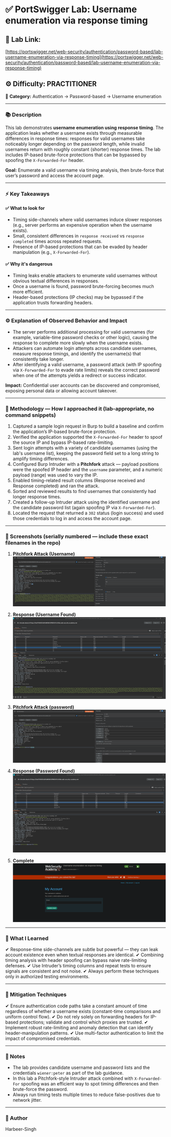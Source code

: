 # ✅ **PortSwigger Lab: Username enumeration via response timing**

## 🔗 **Lab Link:**

[https://portswigger.net/web-security/authentication/password-based/lab-username-enumeration-via-response-timing](https://portswigger.net/web-security/authentication/password-based/lab-username-enumeration-via-response-timing)

## ⚙️ **Difficulty:** PRACTITIONER

📂 **Category:** Authentication → Password-based → Username enumeration

---

### 📚 **Description**

This lab demonstrates **username enumeration using response timing**. The application leaks whether a username exists through measurable differences in response times: responses for valid usernames take noticeably longer depending on the password length, while invalid usernames return with roughly constant (shorter) response times. The lab includes IP-based brute-force protections that can be bypassed by spoofing the `X-Forwarded-For` header.

**Goal:** Enumerate a valid username via timing analysis, then brute-force that user’s password and access the account page.

---

### ⚡ **Key Takeaways**

#### ✅ What to look for

* Timing side-channels where valid usernames induce slower responses (e.g., server performs an expensive operation when the username exists).
* Small, consistent differences in `response received` vs `response completed` times across repeated requests.
* Presence of IP-based protections that can be evaded by header manipulation (e.g., `X-Forwarded-For`).

#### ✅ Why it's dangerous

* Timing leaks enable attackers to enumerate valid usernames without obvious textual differences in responses.
* Once a username is found, password brute-forcing becomes much more efficient.
* Header-based protections (IP checks) may be bypassed if the application trusts forwarding headers.

---

### ⚙️ **Explanation of Observed Behavior and Impact**

* The server performs additional processing for valid usernames (for example, variable-time password checks or other logic), causing the response to complete more slowly when the username exists.
* Attackers can automate login attempts across candidate usernames, measure response timings, and identify the username(s) that consistently take longer.
* After identifying a valid username, a password attack (with IP spoofing via `X-Forwarded-For` to evade rate limits) reveals the correct password when one of the attempts yields a redirect or success indicator.

**Impact:** Confidential user accounts can be discovered and compromised, exposing personal data or allowing account takeover.

---

### 🧪 Methodology — How I approached it (lab-appropriate, no command snippets)

1. Captured a sample login request in Burp to build a baseline and confirm the application’s IP-based brute-force protection.
2. Verified the application supported the `X-Forwarded-For` header to spoof the source IP and bypass IP-based rate-limiting.
3. Sent login attempts with a variety of candidate usernames (using the lab's username list), keeping the password field set to a long string to amplify timing differences.
4. Configured Burp Intruder with a **Pitchfork** attack — payload positions were the spoofed IP header and the `username` parameter, and a numeric payload (range) was used to vary the IP.
5. Enabled timing-related result columns (Response received and Response completed) and ran the attack.
6. Sorted and reviewed results to find usernames that consistently had longer response times.
7. Created a follow-up Intruder attack using the identified username and the candidate password list (again spoofing IP via `X-Forwarded-For`).
8. Located the request that returned a `302` status (login success) and used those credentials to log in and access the account page.

---

### 📸 Screenshots (serially numbered — include these exact filenames in the repo)

1. **Pitchfork Attack (Username)**
   ![Intercepted Request](https://github.com/Harbeer-Singh/Portswigger-Labs/blob/main/AUTHENTICATION%20BYPASS/LAB-3/images/1.png)

2. **Response (Username Found)**
  ![Intercepted Request](https://github.com/Harbeer-Singh/Portswigger-Labs/blob/main/AUTHENTICATION%20BYPASS/LAB-3/images/2.png)

3. **Pitchfork Attack (password)**
   ![Intercepted Request](https://github.com/Harbeer-Singh/Portswigger-Labs/blob/main/AUTHENTICATION%20BYPASS/LAB-3/images/3.png)

4. **Response (Password Found)**
   ![Intercepted Request](https://github.com/Harbeer-Singh/Portswigger-Labs/blob/main/AUTHENTICATION%20BYPASS/LAB-3/images/4.png)

5. **Complete**
   ![Intercepted Request](https://github.com/Harbeer-Singh/Portswigger-Labs/blob/main/AUTHENTICATION%20BYPASS/LAB-3/images/5.png)

---

### 📝 What I Learned

✔ Response-time side-channels are subtle but powerful — they can leak account existence even when textual responses are identical.
✔ Combining timing analysis with header spoofing can bypass naive rate-limiting defenses.
✔ Use Intruder’s timing columns and repeat tests to ensure signals are consistent and not noise.
✔ Always perform these techniques only in authorized testing environments.

---

### 🔐 Mitigation Techniques

✔ Ensure authentication code paths take a constant amount of time regardless of whether a username exists (constant-time comparisons and uniform control flow).
✔ Do not rely solely on forwarding headers for IP-based protections; validate and control which proxies are trusted.
✔ Implement robust rate-limiting and anomaly detection that can identify header-manipulation patterns.
✔ Use multi-factor authentication to limit the impact of compromised credentials.

---

### 🧾 Notes

* The lab provides candidate username and password lists and the credentials `wiener:peter` as part of the lab guidance.
* In this lab a Pitchfork-style Intruder attack combined with `X-Forwarded-For` spoofing was an efficient way to spot timing differences and then brute-force the password.
* Always run timing tests multiple times to reduce false-positives due to network jitter.

---

### 👤 Author

Harbeer-Singh
